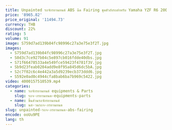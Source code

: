 ```yaml
---
title: Unpainted รถจักรยานยนต์ ABS ฉีด Fairing ชุดตัวถังรถสําหรับ Yamaha YZF R6 2006 2007 06 07
price: '8965.82'
price_original: '11494.73'
currency: THB
discount: 22%
rating: 5
volume: 91
image: S759d7ad139b04fc98996c27a3e75e3f2T.jpg
images:
  - S759d7ad139b04fc98996c27a3e75e3f2T.jpg
  - S0d3c7ce927b04c5e897cb016fdde40dbs.jpg
  - S71f66478533a4e549fce59423f4781f3V.jpg
  - Sb9d23feab0204add9e8f95a845d6dc5bA.jpg
  - S2c7f02c6c4e442a3a5d9239ecb373ddd6.jpg
  - S592e0ad0c4944cfa8bab6ba7b969c5422.jpg
video: 4000157510539.mp4
categories:
  - name: รถจักรยานยนต์ equipments & Parts
    slug: รถจ-กรยานยนต-equipments-parts
  - name: ชิ้นส่วนรถจักรยานยนต์
    slug: นส-วนรถจ-กรยานยนต
slug: unpainted-รถจ-กรยานยนต-abs-fairing
encode: ooUu9PE
lang: th
---
```

  